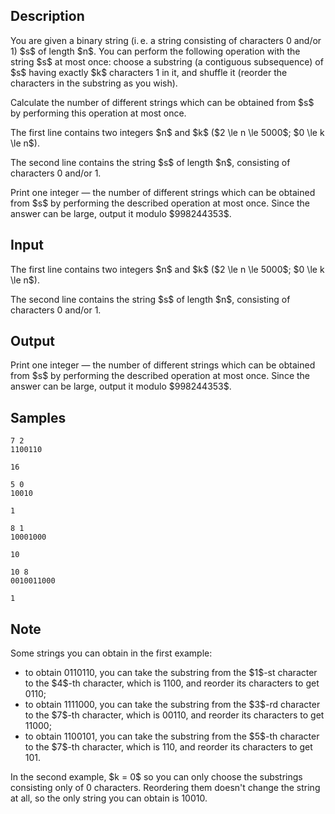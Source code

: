 ## Description

<div><p>You are given a binary string (i. e. a string consisting of characters <span class="tex-font-style-tt">0</span> and/or <span class="tex-font-style-tt">1</span>) $s$ of length $n$. You can perform the following operation with the string $s$ <span class="tex-font-style-bf">at most once</span>: choose a substring (a contiguous subsequence) of $s$ having <span class="tex-font-style-bf">exactly</span> $k$ characters <span class="tex-font-style-tt">1</span> in it, and shuffle it (reorder the characters in the substring as you wish).</p><p>Calculate the number of different strings which can be obtained from $s$ by performing this operation at most once.</p></div><div class="input-specification"><p>The first line contains two integers $n$ and $k$ ($2 \le n \le 5000$; $0 \le k \le n$).</p><p>The second line contains the string $s$ of length $n$, consisting of characters <span class="tex-font-style-tt">0</span> and/or <span class="tex-font-style-tt">1</span>.</p></div><div class="output-specification"><p>Print one integer — the number of different strings which can be obtained from $s$ by performing the described operation at most once. Since the answer can be large, output it modulo $998244353$.</p></div>

## Input

<p>The first line contains two integers $n$ and $k$ ($2 \le n \le 5000$; $0 \le k \le n$).</p><p>The second line contains the string $s$ of length $n$, consisting of characters <span class="tex-font-style-tt">0</span> and/or <span class="tex-font-style-tt">1</span>.</p>

## Output

<p>Print one integer — the number of different strings which can be obtained from $s$ by performing the described operation at most once. Since the answer can be large, output it modulo $998244353$.</p>

## Samples

```input1
7 2
1100110
```

```output1
16
```






```input2
5 0
10010
```

```output2
1
```






```input3
8 1
10001000
```

```output3
10
```






```input4
10 8
0010011000
```

```output4
1
```




## Note

<p>Some strings you can obtain in the first example:</p><ul> <li> to obtain <span class="tex-font-style-tt">0110110</span>, you can take the substring from the $1$-st character to the $4$-th character, which is <span class="tex-font-style-tt">1100</span>, and reorder its characters to get <span class="tex-font-style-tt">0110</span>; </li><li> to obtain <span class="tex-font-style-tt">1111000</span>, you can take the substring from the $3$-rd character to the $7$-th character, which is <span class="tex-font-style-tt">00110</span>, and reorder its characters to get <span class="tex-font-style-tt">11000</span>; </li><li> to obtain <span class="tex-font-style-tt">1100101</span>, you can take the substring from the $5$-th character to the $7$-th character, which is <span class="tex-font-style-tt">110</span>, and reorder its characters to get <span class="tex-font-style-tt">101</span>. </li></ul><p>In the second example, $k = 0$ so you can only choose the substrings consisting only of <span class="tex-font-style-tt">0</span> characters. Reordering them doesn't change the string at all, so the only string you can obtain is <span class="tex-font-style-tt">10010</span>.</p>

